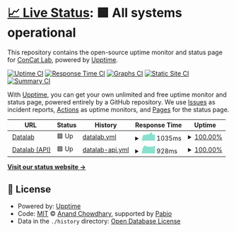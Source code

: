 # [📈 Live Status](https://concat-lab.github.io/datalab-status): <!--live status--> **🟩 All systems operational**

This repository contains the open-source uptime monitor and status page for [ConCat Lab](tu.berlin/en/concat), powered by [Upptime](https://github.com/upptime/upptime).

[![Uptime CI](https://github.com/concat-lab/datalab-status/workflows/Uptime%20CI/badge.svg)](https://github.com/concat-lab/datalab-status/actions?query=workflow%3A%22Uptime+CI%22)
[![Response Time CI](https://github.com/concat-lab/datalab-status/workflows/Response%20Time%20CI/badge.svg)](https://github.com/concat-lab/datalab-status/actions?query=workflow%3A%22Response+Time+CI%22)
[![Graphs CI](https://github.com/concat-lab/datalab-status/workflows/Graphs%20CI/badge.svg)](https://github.com/concat-lab/datalab-status/actions?query=workflow%3A%22Graphs+CI%22)
[![Static Site CI](https://github.com/concat-lab/datalab-status/workflows/Static%20Site%20CI/badge.svg)](https://github.com/concat-lab/datalab-status/actions?query=workflow%3A%22Static+Site+CI%22)
[![Summary CI](https://github.com/concat-lab/datalab-status/workflows/Summary%20CI/badge.svg)](https://github.com/concat-lab/datalab-status/actions?query=workflow%3A%22Summary+CI%22)

With [Upptime](https://upptime.js.org), you can get your own unlimited and free uptime monitor and status page, powered entirely by a GitHub repository. We use [Issues](https://github.com/concat-lab/datalab-status/issues) as incident reports, [Actions](https://github.com/concat-lab/datalab-status/actions) as uptime monitors, and [Pages](https://concat-lab.github.io/datalab-status) for the status page.

<!--start: status pages-->
<!-- This summary is generated by Upptime (https://github.com/upptime/upptime) -->
<!-- Do not edit this manually, your changes will be overwritten -->
<!-- prettier-ignore -->
| URL | Status | History | Response Time | Uptime |
| --- | ------ | ------- | ------------- | ------ |
| <img alt="" src="https://icons.duckduckgo.com/ip3/datalab.concatlab.eu.ico" height="13"> [Datalab](https://datalab.concatlab.eu) | 🟩 Up | [datalab.yml](https://github.com/concat-lab/datalab-status/commits/HEAD/history/datalab.yml) | <details><summary><img alt="Response time graph" src="./graphs/datalab/response-time-week.png" height="20"> 1035ms</summary><br><a href="https://concat-lab.github.io/datalab-status/history/datalab"><img alt="Response time 968" src="https://img.shields.io/endpoint?url=https%3A%2F%2Fraw.githubusercontent.com%2Fconcat-lab%2Fdatalab-status%2FHEAD%2Fapi%2Fdatalab%2Fresponse-time.json"></a><br><a href="https://concat-lab.github.io/datalab-status/history/datalab"><img alt="24-hour response time 1158" src="https://img.shields.io/endpoint?url=https%3A%2F%2Fraw.githubusercontent.com%2Fconcat-lab%2Fdatalab-status%2FHEAD%2Fapi%2Fdatalab%2Fresponse-time-day.json"></a><br><a href="https://concat-lab.github.io/datalab-status/history/datalab"><img alt="7-day response time 1035" src="https://img.shields.io/endpoint?url=https%3A%2F%2Fraw.githubusercontent.com%2Fconcat-lab%2Fdatalab-status%2FHEAD%2Fapi%2Fdatalab%2Fresponse-time-week.json"></a><br><a href="https://concat-lab.github.io/datalab-status/history/datalab"><img alt="30-day response time 968" src="https://img.shields.io/endpoint?url=https%3A%2F%2Fraw.githubusercontent.com%2Fconcat-lab%2Fdatalab-status%2FHEAD%2Fapi%2Fdatalab%2Fresponse-time-month.json"></a><br><a href="https://concat-lab.github.io/datalab-status/history/datalab"><img alt="1-year response time 968" src="https://img.shields.io/endpoint?url=https%3A%2F%2Fraw.githubusercontent.com%2Fconcat-lab%2Fdatalab-status%2FHEAD%2Fapi%2Fdatalab%2Fresponse-time-year.json"></a></details> | <details><summary><a href="https://concat-lab.github.io/datalab-status/history/datalab">100.00%</a></summary><a href="https://concat-lab.github.io/datalab-status/history/datalab"><img alt="All-time uptime 100.00%" src="https://img.shields.io/endpoint?url=https%3A%2F%2Fraw.githubusercontent.com%2Fconcat-lab%2Fdatalab-status%2FHEAD%2Fapi%2Fdatalab%2Fuptime.json"></a><br><a href="https://concat-lab.github.io/datalab-status/history/datalab"><img alt="24-hour uptime 100.00%" src="https://img.shields.io/endpoint?url=https%3A%2F%2Fraw.githubusercontent.com%2Fconcat-lab%2Fdatalab-status%2FHEAD%2Fapi%2Fdatalab%2Fuptime-day.json"></a><br><a href="https://concat-lab.github.io/datalab-status/history/datalab"><img alt="7-day uptime 100.00%" src="https://img.shields.io/endpoint?url=https%3A%2F%2Fraw.githubusercontent.com%2Fconcat-lab%2Fdatalab-status%2FHEAD%2Fapi%2Fdatalab%2Fuptime-week.json"></a><br><a href="https://concat-lab.github.io/datalab-status/history/datalab"><img alt="30-day uptime 100.00%" src="https://img.shields.io/endpoint?url=https%3A%2F%2Fraw.githubusercontent.com%2Fconcat-lab%2Fdatalab-status%2FHEAD%2Fapi%2Fdatalab%2Fuptime-month.json"></a><br><a href="https://concat-lab.github.io/datalab-status/history/datalab"><img alt="1-year uptime 100.00%" src="https://img.shields.io/endpoint?url=https%3A%2F%2Fraw.githubusercontent.com%2Fconcat-lab%2Fdatalab-status%2FHEAD%2Fapi%2Fdatalab%2Fuptime-year.json"></a></details>
| <img alt="" src="https://icons.duckduckgo.com/ip3/datalab-api.concatlab.eu.ico" height="13"> [Datalab (API)](https://datalab-api.concatlab.eu) | 🟩 Up | [datalab-api.yml](https://github.com/concat-lab/datalab-status/commits/HEAD/history/datalab-api.yml) | <details><summary><img alt="Response time graph" src="./graphs/datalab-api/response-time-week.png" height="20"> 928ms</summary><br><a href="https://concat-lab.github.io/datalab-status/history/datalab-api"><img alt="Response time 929" src="https://img.shields.io/endpoint?url=https%3A%2F%2Fraw.githubusercontent.com%2Fconcat-lab%2Fdatalab-status%2FHEAD%2Fapi%2Fdatalab-api%2Fresponse-time.json"></a><br><a href="https://concat-lab.github.io/datalab-status/history/datalab-api"><img alt="24-hour response time 796" src="https://img.shields.io/endpoint?url=https%3A%2F%2Fraw.githubusercontent.com%2Fconcat-lab%2Fdatalab-status%2FHEAD%2Fapi%2Fdatalab-api%2Fresponse-time-day.json"></a><br><a href="https://concat-lab.github.io/datalab-status/history/datalab-api"><img alt="7-day response time 928" src="https://img.shields.io/endpoint?url=https%3A%2F%2Fraw.githubusercontent.com%2Fconcat-lab%2Fdatalab-status%2FHEAD%2Fapi%2Fdatalab-api%2Fresponse-time-week.json"></a><br><a href="https://concat-lab.github.io/datalab-status/history/datalab-api"><img alt="30-day response time 929" src="https://img.shields.io/endpoint?url=https%3A%2F%2Fraw.githubusercontent.com%2Fconcat-lab%2Fdatalab-status%2FHEAD%2Fapi%2Fdatalab-api%2Fresponse-time-month.json"></a><br><a href="https://concat-lab.github.io/datalab-status/history/datalab-api"><img alt="1-year response time 929" src="https://img.shields.io/endpoint?url=https%3A%2F%2Fraw.githubusercontent.com%2Fconcat-lab%2Fdatalab-status%2FHEAD%2Fapi%2Fdatalab-api%2Fresponse-time-year.json"></a></details> | <details><summary><a href="https://concat-lab.github.io/datalab-status/history/datalab-api">100.00%</a></summary><a href="https://concat-lab.github.io/datalab-status/history/datalab-api"><img alt="All-time uptime 99.96%" src="https://img.shields.io/endpoint?url=https%3A%2F%2Fraw.githubusercontent.com%2Fconcat-lab%2Fdatalab-status%2FHEAD%2Fapi%2Fdatalab-api%2Fuptime.json"></a><br><a href="https://concat-lab.github.io/datalab-status/history/datalab-api"><img alt="24-hour uptime 100.00%" src="https://img.shields.io/endpoint?url=https%3A%2F%2Fraw.githubusercontent.com%2Fconcat-lab%2Fdatalab-status%2FHEAD%2Fapi%2Fdatalab-api%2Fuptime-day.json"></a><br><a href="https://concat-lab.github.io/datalab-status/history/datalab-api"><img alt="7-day uptime 100.00%" src="https://img.shields.io/endpoint?url=https%3A%2F%2Fraw.githubusercontent.com%2Fconcat-lab%2Fdatalab-status%2FHEAD%2Fapi%2Fdatalab-api%2Fuptime-week.json"></a><br><a href="https://concat-lab.github.io/datalab-status/history/datalab-api"><img alt="30-day uptime 99.96%" src="https://img.shields.io/endpoint?url=https%3A%2F%2Fraw.githubusercontent.com%2Fconcat-lab%2Fdatalab-status%2FHEAD%2Fapi%2Fdatalab-api%2Fuptime-month.json"></a><br><a href="https://concat-lab.github.io/datalab-status/history/datalab-api"><img alt="1-year uptime 99.96%" src="https://img.shields.io/endpoint?url=https%3A%2F%2Fraw.githubusercontent.com%2Fconcat-lab%2Fdatalab-status%2FHEAD%2Fapi%2Fdatalab-api%2Fuptime-year.json"></a></details>

<!--end: status pages-->

[**Visit our status website →**](https://concat-lab.github.io/datalab-status)

## 📄 License

- Powered by: [Upptime](https://github.com/upptime/upptime)
- Code: [MIT](./LICENSE) © [Anand Chowdhary](https://anandchowdhary.com), supported by [Pabio](https://pabio.com)
- Data in the `./history` directory: [Open Database License](https://opendatacommons.org/licenses/odbl/1-0/)
